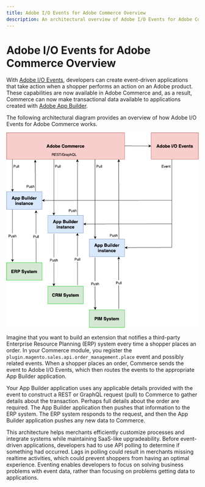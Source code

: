 ```yaml
---
title: Adobe I/O Events for Adobe Commerce Overview
description: An architectural overview of Adobe I/O Events for Adobe Commerce
---
```


# Adobe I/O Events for Adobe Commerce Overview

With [Adobe I/O Events](https://developer.adobe.com/events/docs/), developers can create event-driven applications that take action when a shopper performs an action on an Adobe product. These capabilities are now available in Adobe Commerce and, as a result, Commerce can now make transactional data available to applications created with [Adobe App Builder](https://developer.adobe.com/app-builder/docs/getting_started/first_app/).

The following architectural diagram provides an overview of how Adobe I/O Events for Adobe Commerce works.

![Architectural diagram](../_images/event-architecture.png)

Imagine that you want to build an extension that notifies a third-party Enterprise Resource Planning (ERP) system every time a shopper places an order. In your Commerce module, you register the `plugin.magento.sales.api.order_management.place` event and possibly related events. When a shopper places an order, Commerce sends the event to Adobe I/O Events, which then routes the events to the appropriate App Builder application.

Your App Builder application uses any applicable details provided with the event to construct a REST or GraphQL request (pull) to Commerce to gather details about the transaction. Perhaps full details about the order are required. The App Builder application then pushes that information to the ERP system. The ERP system responds to the request, and then the App Builder application pushes any new data to Commerce.

This architecture helps merchants efficiently customize processes and integrate systems while maintaining SaaS-like upgradeability. Before event-driven applications, developers had to use API polling to determine if something had occurred. Lags in polling could result in merchants missing realtime activities, which could prevent shoppers from having an optimal experience. Eventing enables developers to focus on solving business problems with event data, rather than focusing on problems getting data to applications.
